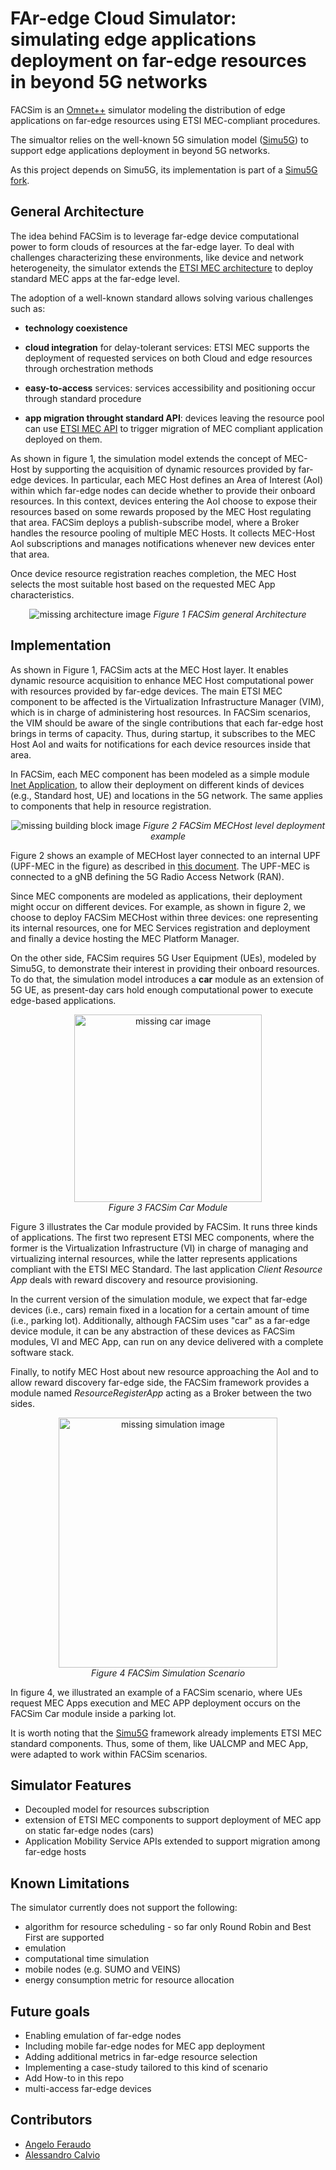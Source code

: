 # FAr-edge Cloud Simulator: simulating edge applications deployment on far-edge resources in beyond 5G networks

FACSim is an [Omnet++](https://omnetpp.org/) simulator modeling the distribution of edge applications on far-edge resources using ETSI MEC-compliant procedures.

The simualtor relies on the well-known 5G simulation model ([Simu5G](https://github.com/Unipisa/Simu5G)) to support edge applications deployment in beyond 5G networks.

As this project depends on Simu5G, its implementation is part of a [Simu5G fork](https://github.com/aferaudo/Simu5G/tree/feat/vim-extension).


## General Architecture
The idea behind FACSim is to leverage far-edge device computational power to form clouds of resources at the far-edge layer. To deal with challenges characterizing these environments, like device and network heterogeneity, the simulator extends the [ETSI MEC architecture](https://www.etsi.org/deliver/etsi_gs/MEC/001_099/003/03.01.01_60/gs_MEC003v030101p.pdf) to deploy standard MEC apps at the far-edge level.

The adoption of a well-known standard allows solving various challenges such as:
* **technology coexistence**

* **cloud integration** for delay-tolerant services: ETSI MEC supports the deployment of requested services on both Cloud and edge resources through orchestration methods

* **easy-to-access** services: services accessibility and positioning occur through standard procedure

* **app migration throught standard API**: devices leaving the resource pool can use [ETSI MEC API](https://www.etsi.org/deliver/etsi_gs/MEC/001_099/021/02.01.01_60/gs_MEC021v020101p.pdf) to trigger migration of MEC compliant application deployed on them.


As shown in figure 1, the simulation model extends the concept of MEC-Host by supporting the acquisition of dynamic resources provided by far-edge devices. In particular, each MEC Host defines an Area of Interest (AoI) within which far-edge nodes can decide whether to provide their onboard resources. In this context, devices entering the AoI choose to expose their resources based on some rewards proposed by the MEC Host regulating that area. FACSim deploys a publish-subscribe model, where a Broker handles the resource pooling of multiple MEC Hosts. It collects MEC-Host AoI subscriptions and manages notifications whenever new devices enter that area.

Once device resource registration reaches completion, the MEC Host selects the most suitable host based on the requested MEC App characteristics.

<p align="center">
    <img src="./images/graphs-Architecture.png" alt="missing architecture image">
    <em>Figure 1 FACSim general Architecture</em>
</p>

## Implementation
As shown in Figure 1, FACSim acts at the MEC Host layer. It enables dynamic resource acquisition to enhance MEC Host computational power with resources provided by far-edge devices. The main ETSI MEC component to be affected is the Virtualization Infrastructure Manager (VIM), which is in charge of administering host resources. In FACSim scenarios, the VIM should be aware of the single contributions that each far-edge host brings in terms of capacity. Thus, during startup, it subscribes to the MEC Host AoI and waits for notifications for each device resources inside that area. 

In FACSim, each MEC component has been modeled as a simple module  [Inet Application](https://doc.omnetpp.org/inet/api-current/neddoc/inet.applications.contract.IApp.html), to allow their deployment on different kinds of devices (e.g., Standard host, UE) and locations in the 5G network. The same applies to components that help in resource registration.

<p align="center">
    <img src="./images/implementation_blocks.png" alt="missing building block image">
    <em>Figure 2 FACSim MECHost level deployment example</em>
</p>

Figure 2 shows an example of MECHost layer connected to an internal UPF (UPF-MEC in the figure) as described in [this document](https://www.etsi.org/images/files/ETSIWhitePapers/etsi_wp28_mec_in_5G_FINAL.pdf). The UPF-MEC is connected to a gNB defining the 5G Radio Access Network (RAN). 

Since MEC components are modeled as applications, their deployment might occur on different devices. For example, as shown in figure 2, we choose to deploy FACSim MECHost within three devices: one representing its internal resources, one for MEC Services registration and deployment and finally a device hosting the MEC Platform Manager. 

On the other side, FACSim requires 5G User Equipment (UEs), modeled by Simu5G, to demonstrate their interest in providing their onboard resources. To do that, the simulation model introduces a **car** module as an extension of 5G UE, as present-day cars hold enough computational power to execute edge-based applications.

<p align="center">
    <img src="./images/car.png" alt="missing car image" width="300"height="300"><br/>
    <em>Figure 3 FACSim Car Module</em>
</p>

Figure 3 illustrates the Car module provided by FACSim. It runs three kinds of applications. The first two represent ETSI MEC components, where the former is the Virtualization Infrastructure (VI) in charge of managing and virtualizing internal resources, while the latter represents applications compliant with the ETSI MEC Standard. The last application *Client Resource App* deals with reward discovery and resource provisioning.

In the current version of the simulation module, we expect that far-edge devices (i.e., cars) remain fixed in a location for a certain amount of time (i.e., parking lot). Additionally, although FACSim uses "car" as a far-edge device module, it can be any abstraction of these devices as FACSim modules, VI and MEC App, can run on any device delivered with a complete software stack. 

Finally, to notify MEC Host about new resource approaching the AoI and to allow reward discovery far-edge side, the FACSim framework provides a module named *ResourceRegisterApp* acting as a Broker between the two sides.

<p align="center">
    <img src="./images/simulation.png" alt="missing simulation image" width="350"height="400"><br/>
    <em>Figure 4 FACSim Simulation Scenario</em>
</p>

In figure 4, we illustrated an example of a FACSim scenario, where UEs request MEC Apps execution and MEC APP deployment occurs on the FACSim Car module inside a parking lot.

It is worth noting that the [Simu5G](https://github.com/Unipisa/Simu5G)  framework already implements ETSI MEC standard components. Thus, some of them, like UALCMP and MEC App, were adapted to work within FACSim scenarios. 


## Simulator Features
* Decoupled model for resources subscription
* extension of ETSI MEC components to support deployment of MEC app on static far-edge nodes (cars)
* Application Mobility Service APIs extended to support migration among far-edge hosts
 

## Known Limitations
The simulator currently does not support the following:
* algorithm for resource scheduling - so far only Round Robin and Best First are supported
* emulation
* computational time simulation
* mobile nodes (e.g. SUMO and VEINS)
* energy consumption metric for resource allocation

## Future goals
* Enabling emulation of far-edge nodes
* Including mobile far-edge nodes for MEC app deployment
* Adding additional metrics in far-edge resource selection
* Implementing a case-study tailored to this kind of scenario
* Add How-to in this repo
* multi-access far-edge devices


## Contributors
* [Angelo Feraudo](mailto:angelo.feraudo@unibo.it)
* [Alessandro Calvio](mailto:alessandro.calvio@unibo.it)